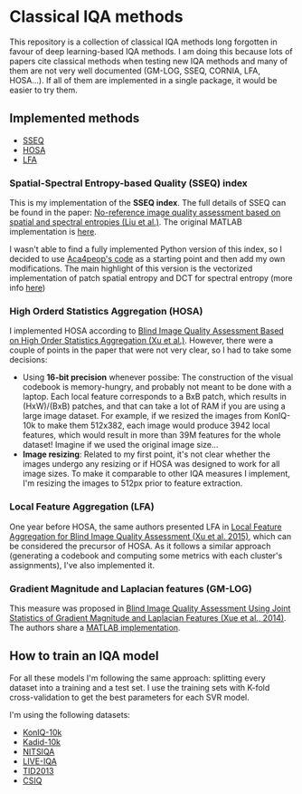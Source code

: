# Classical IQA methods

This repository is a collection of classical IQA methods long forgotten in favour of deep learning-based IQA methods. I am doing this because lots of papers cite classical methods when testing new IQA methods and many of them are not very well documented (GM-LOG, SSEQ, CORNIA, LFA, HOSA...). If all of them are implemented in a single package, it would be easier to try them.

## Implemented methods

- [SSEQ](#spatial-spectral-entropy-based-quality-sseq-index)
- [HOSA](#high-orderd-statistics-aggregation-hosa)
- [LFA](#local-feature-aggregation-lfa)

### Spatial-Spectral Entropy-based Quality (SSEQ) index

This is my implementation of the **SSEQ index**. The full details of SSEQ can be found in the paper: [No-reference image quality assessment based on spatial and spectral entropies (Liu et al.)](https://doi.org/10.1016/j.image.2014.06.006). The original MATLAB implementation is [here](https://github.com/utlive/SSEQ). 

I wasn't able to find a fully implemented Python version of this index, so I decided to use [Aca4peop's code](https://github.com/Aca4peop/SSEQ-Python) as a starting point and then add my own modifications. The main highlight of this version is the vectorized implementation of patch spatial entropy and DCT for spectral entropy (more info [here](https://eng.libretexts.org/Bookshelves/Electrical_Engineering/Signal_Processing_and_Modeling/Information_and_Entropy_(Penfield)/03%3A_Compression/3.08%3A_Detail-_2-D_Discrete_Cosine_Transformation/3.8.02%3A_Discrete_Cosine_Transformation))

### High Orderd Statistics Aggregation (HOSA)

I implemented HOSA according to [Blind Image Quality Assessment Based on High
Order Statistics Aggregation (Xu et al.)](https://ieeexplore.ieee.org/document/7501619). However, there were a couple of points in the paper that were not very clear, so I had to take some decisions:

- Using **16-bit precision** whenever possibe: The construction of the visual codebook is memory-hungry, and probably not meant to be done with a laptop. Each local feature corresponds to a BxB patch, which results in (HxW)/(BxB) patches, and that can take a lot of RAM if you are using a large image dataset. For example, if we resized the images from KonIQ-10k to make them 512x382, each image would produce 3942 local features, which would result in more than 39M features for the whole dataset! Imagine if we used the original image size...
- **Image resizing**: Related to my first point, it's not clear whether the images undergo any resizing or if HOSA was designed to work for all image sizes. To make it comparable to other IQA measures I implement, I'm resizing the images to 512px prior to feature extraction.

### Local Feature Aggregation (LFA)

One year before HOSA, the same authors presented LFA in [Local Feature Aggregation for Blind Image Quality
Assessment (Xu et al. 2015)](https://ieeexplore.ieee.org/abstract/document/7457832), which can be considered the precursor of HOSA. As it follows a similar approach (generating a codebook and computing some metrics with each cluster's assignments), I've also implemented it.

### Gradient Magnitude and Laplacian features (GM-LOG)

This measure was proposed in [Blind Image Quality Assessment Using Joint Statistics of Gradient Magnitude and Laplacian Features (Xue et al., 2014)](https://ieeexplore.ieee.org/abstract/document/6894197). The authors share a [MATLAB implementation](http://www4.comp.polyu.edu.hk/~cslzhang/code/GM-LOG-BIQA.zip).

## How to train an IQA model

For all these models I'm following the same approach: splitting every dataset into a training and a test set. I use the training sets with K-fold cross-validation to get the best parameters for each SVR model.

I'm using the following datasets:

- [KonIQ-10k](https://database.mmsp-kn.de/koniq-10k-database.html)
- [Kadid-10k](https://database.mmsp-kn.de/kadid-10k-database.html)
- [NITSIQA](https://drive.google.com/drive/folders/0B_bnn8Xh3PMmT1VxSlVRWDNCTk0?resourcekey=0-9JzjQxVUNJXIodLwkiZ-Lg&usp=sharing)
- [LIVE-IQA](https://qualinet.github.io/databases/image/live_image_quality_assessment_database/)
- [TID2013](https://qualinet.github.io/databases/image/tampere_image_database_tid2013/)
- [CSIQ](https://qualinet.github.io/databases/image/categorical_image_quality_csiq_database/)